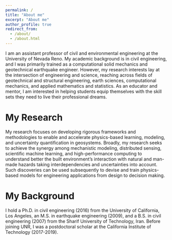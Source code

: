 ```yaml
---
permalink: /
title: "About me"
excerpt: "About me"
author_profile: true
redirect_from: 
  - /about/
  - /about.html
---
```


I am an assistant professor of civil and environmental engineering at the University of Nevada Reno. My academic background is in civil engineering, and I was primarily trained as a computational solid mechanics and geotechnical earthquake engineer. However, my research interests lay at the intersection of engineering and science, reaching across fields of geotechnical and structural engineering, earth sciences, computational mechanics, and applied mathematics and statistics. As an educator and mentor, I am interested in helping students equip themselves with the skill sets they need to live their professional dreams.

My Research
======
My research focuses on developing rigorous frameworks and methodologies to enable and accelerate physics-based learning, modeling, and uncertainty quantification in geosystems. Broadly, my research seeks to achieve the synergy among mechanistic modeling, distributed sensing, scientific machine learning, and high-performance computing to understand better the built environment’s interaction with natural and man-made hazards taking interdependencies and uncertainties into account. Such discoveries can be used subsequently to devise and train physics-based models for engineering applications from design to decision making.


My Background
======
I hold a Ph.D. in civil engineering (2016) from the University of California, Los Angeles, an M.S. in earthquake engineering (2009), and a B.S. in civil engineering (2007) from the Sharif University of Technology, Iran. Before joining UNR, I was a postdoctoral scholar at the California Institute of Technology (2017-2019). 


